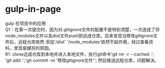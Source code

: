 # gulp-in-page
gulp 在项目中的应用</br>
Q1：在第一次提交时，因为对.gitignore文件的配置不是特别清楚，一次造成了将node_modules文件以及dist文件push到远成仓库。后来发现当修改gitignore文件后，远程仓库依然
添加'/dist' '/node_modules'依然不起作用，经过查看资料，发现是缓存的原因。</br>
R1: clone远成仓库到本地并进入本地文件，执行git命令'git rm -r --cached .'; 'git add .';'git commit -m '修改gitignore文件''; 然后推送远程仓库，问题解决。
